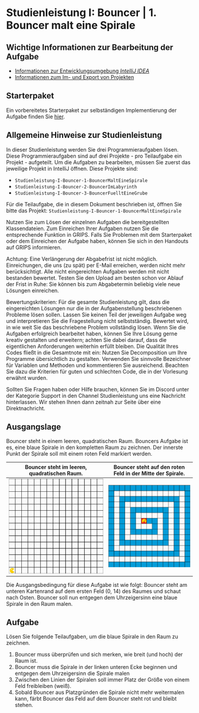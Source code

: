 # Studienleistung I: Bouncer | 1. Bouncer malt eine Spirale

## Wichtige Informationen zur Bearbeitung der Aufgabe
- [Informationen zur Entwicklungsumgebung *IntelliJ IDEA*](https://elearning.uni-regensburg.de/mod/book/view.php?id=1480675)
- [Informationen zum Im- und Export von Projekten](https://elearning.uni-regensburg.de/mod/book/view.php?id=1480675&chapterid=51551)

## Starterpaket

Ein vorbereitetes Starterpaket zur selbständigen Implementierung der Aufgabe finden Sie [hier](https://github.com/OOP-Wintersemester-2021/Studienleistung-I-Bouncer-1-BouncerMaltEineSpirale/archive/refs/heads/starter.zip).

## Allgemeine Hinweise zur Studienleistung
In dieser Studienleistung werden Sie drei Programmieraufgaben lösen.
Diese Programmieraufgaben sind auf drei Projekte - pro Teilaufgabe ein Projekt - aufgeteilt.
Um die Aufgaben zu bearbeiten, müssen Sie zuerst das jeweilige Projekt in IntelliJ öffnen.
Diese Projekte sind:
* ```Studienleistung-I-Bouncer-1-BouncerMaltEineSpirale```
* ```Studienleistung-I-Bouncer-2-BouncerImLabyrinth ```
* ```Studienleistung-I-Bouncer-3-BouncerFuelltEineGrube```

Für die Teilaufgabe, die in diesem Dokument beschrieben ist, öffnen Sie bitte das Projekt: ```Studienleistung-I-Bouncer-1-BouncerMaltEineSpirale```

Nutzen Sie zum Lösen der einzelnen Aufgaben die bereitgestellten Klassendateien.
Zum Einreichen Ihrer Aufgaben nutzen Sie die entsprechende Funktion in GRIPS. 
Falls Sie Problemen mit dem Starterpaket oder dem Einreichen der Aufgabe haben, können Sie sich in den Handouts auf GRIPS informieren.

Achtung: Eine Verlängerung der Abgabefrist ist nicht möglich. 
Einreichungen, die uns (zu spät) per E-Mail erreichen, werden nicht mehr berücksichtigt. 
Alle nicht eingereichten Aufgaben werden mit nicht bestanden bewertet. 
Testen Sie den Upload am besten schon vor Ablauf der Frist in Ruhe: Sie können bis zum Abgabetermin beliebig viele neue Lösungen einreichen.

Bewertungskriterien: Für die gesamte Studienleistung gilt, dass die eingereichten Lösungen nur die in der Aufgabenstellung beschriebenen Probleme lösen sollen. 
Lassen Sie keinen Teil der jeweiligen Aufgabe weg und interpretieren Sie die Fragestellung nicht selbstständig.
Bewertet wird, in wie weit Sie das beschriebene Problem vollständig lösen. 
Wenn Sie die Aufgaben erfolgreich bearbeitet haben, können Sie Ihre Lösung gerne kreativ gestalten und erweitern; achten Sie dabei darauf, dass die eigentlichen Anforderungen weiterhin erfüllt bleiben.
Die Qualität Ihres Codes fließt in die Gesamtnote mit ein: Nutzen Sie Decomposition um Ihre Programme übersichtlich zu gestalten. 
Verwenden Sie sinnvolle Bezeichner für Variablen und Methoden und kommentieren Sie ausreichend. 
Beachten Sie dazu die Kriterien für guten und schlechten Code, die in der Vorlesung erwähnt wurden.

Sollten Sie Fragen haben oder Hilfe brauchen, können Sie im Discord unter der Kategorie Support in den Channel Studienleistung uns eine Nachricht hinterlassen. 
Wir stehen Ihnen dann zeitnah zur Seite über eine Direktnachricht.

## Ausgangslage

Bouncer steht in einem leeren, quadratischen Raum.
Bouncers Aufgabe ist es, eine blaue Spirale in den kompletten Raum zu zeichnen.
Der innerste Punkt der Spirale soll mit einem roten Feld markiert werden. 

| Bouncer steht im leeren, quadratischen Raum. | Bouncer steht auf den roten Feld in der Mitte der Spirale. |
|:------:|:------:|
| ![Bouncer steht auf dem ersten Feld der kaputten Straße.](./docs/spiral.png) | ![Bouncer steht auf dem letzten Feld der reparierten Straße](./docs/spiral_done.png) |


Die Ausgangsbedingung für diese Aufgabe ist wie folgt: 
Bouncer steht am unteren Kartenrand auf dem ersten Feld (0, 14) des Raumes und schaut nach Osten.
Bouncer soll nun entgegen dem Uhrzeigersinn eine blaue Spirale in den Raum malen.

## Aufgabe

Lösen Sie folgende Teilaufgaben, um die blaue Spirale in den Raum zu zeichnen.

1. Bouncer muss überprüfen und sich merken, wie breit (und hoch) der Raum ist.
2. Bouncer muss die Spirale in der linken unteren Ecke beginnen und entgegen dem Uhrzeigersinn die Spirale malen
3. Zwischen den Linien der Spiralen soll immer Platz der Größe von einem Feld freibleiben (weiß).
4. Sobald Bouncer aus Platzgründen die Spirale nicht mehr weitermalen kann, färbt Bouncer das Feld auf dem Bouncer steht rot und bleibt stehen.

